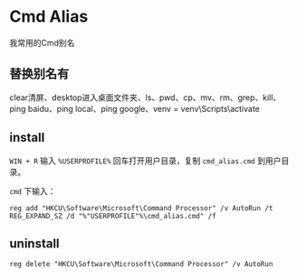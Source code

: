 # Cmd Alias
 我常用的Cmd别名

## 替换别名有

clear清屏、desktop进入桌面文件夹、ls、pwd、cp、mv、rm、grep、kill、ping baidu、ping local、ping google、venv = venv\Scripts\activate

## install

`WIN + R` 输入 `%USERPROFILE%` 回车打开用户目录，复制 `cmd_alias.cmd` 到用户目录。

`cmd` 下输入：

```
reg add "HKCU\Software\Microsoft\Command Processor" /v AutoRun /t REG_EXPAND_SZ /d "%"USERPROFILE"%\cmd_alias.cmd" /f
```

## uninstall

```
reg delete "HKCU\Software\Microsoft\Command Processor" /v AutoRun
```
